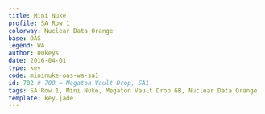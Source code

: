 ```yaml
---
title: Mini Nuke
profile: SA Row 1
colorway: Nuclear Data Orange
base: OAS
legend: WA
author: 00keys
date: 2016-04-01
type: key
code: mininuke-oas-wa-sa1
id: 702 # 700 = Megaton Vault Drop, SA1
tags: SA Row 1, Mini Nuke, Megaton Vault Drop GB, Nuclear Data Orange
template: key.jade
---
```




